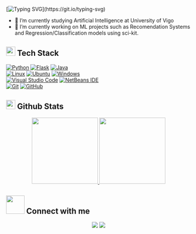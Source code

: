 [![Typing SVG](https://readme-typing-svg.demolab.com?font=Fira+Code&pause=1000&color=9818F7&width=435&lines=Welcome+to+my+profile!;Prolog+sucks!)](https://git.io/typing-svg)

- 🌱 I’m currently studying Artificial Intelligence at University of Vigo
- 🔭 I’m currently working on ML projects such as Recomendation Systems and Regression/Classification models using sci-kit.


## <img src="https://media2.giphy.com/media/QssGEmpkyEOhBCb7e1/giphy.gif?cid=ecf05e47a0n3gi1bfqntqmob8g9aid1oyj2wr3ds3mg700bl&rid=giphy.gif" width ="25"><b>       Tech Stack</b>

<p align="center">
  
[![Python](https://img.shields.io/badge/Python-3776AB?logo=python&logoColor=fff)](#)
[![Flask](https://img.shields.io/badge/Flask-000?logo=flask&logoColor=fff)](#)
[![Java](https://img.shields.io/badge/Java-%23ED8B00.svg?logo=openjdk&logoColor=white)](#)\
[![Linux](https://img.shields.io/badge/Linux-FCC624?logo=linux&logoColor=black)](#)
[![Ubuntu](https://img.shields.io/badge/Ubuntu-E95420?logo=ubuntu&logoColor=white)](#)
[![Windows](https://custom-icon-badges.demolab.com/badge/Windows-0078D6?logo=windows11&logoColor=white)](#)\
[![Visual Studio Code](https://custom-icon-badges.demolab.com/badge/Visual%20Studio%20Code-0078d7.svg?logo=vsc&logoColor=white)](#)
[![NetBeans IDE](https://img.shields.io/badge/NetBeans%20IDE-1B6AC6.svg?logo=apache-netbeans-ide&logoColor=white)](#)\
[![Git](https://img.shields.io/badge/Git-F05032?logo=git&logoColor=fff)](#)
[![GitHub](https://img.shields.io/badge/GitHub-%23121011.svg?logo=github&logoColor=white)](#)


## <img src="https://media.giphy.com/media/iY8CRBdQXODJSCERIr/giphy.gif" width="25"><b> Github Stats </b>

<p align="center">
<a href="https://github.com/santipvz">
  <img height="180em" src="https://github-readme-stats-eight-theta.vercel.app/api?username=santipvz&show_icons=true&theme=algolia&include_all_commits=true&count_private=true"/>
  <img height="180em" src="https://github-readme-stats-eight-theta.vercel.app/api/top-langs/?username=santipvz&layout=compact&langs_count=8&theme=algolia"/>
</a>
</p>

## <img src='https://raw.githubusercontent.com/ShahriarShafin/ShahriarShafin/main/Assets/handshake.gif' width="50"><b> Connect with me </b>

<p align="center">
<a href="https://www.linkedin.com/in/santiagopalomino"><img src="https://img.shields.io/badge/Santiago%20Palomino-%230077B5.svg?logo=linkedin&logoColor=white)"/></a>
<a href="mailto:santivzqzz@gmail.com"><img src="https://img.shields.io/badge/-santivzqzz@gmail.com-D14836?style=flat&logo=Gmail&logoColor=white"/></a>

</p>
